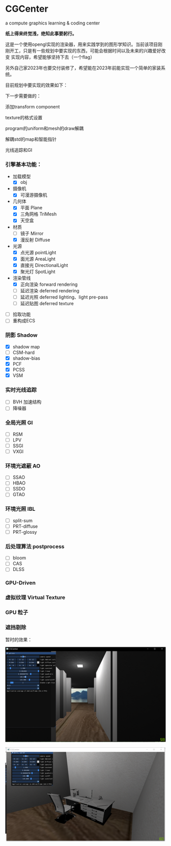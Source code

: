 # CGCenter
a compute graphics learning &amp; coding center

**纸上得来终觉浅，绝知此事要躬行。**

这是一个使用opengl实现的渲染器，用来实践学到的图形学知识。当前该项目刚刚开工，只是有一些规划中要实现的东西，可能会根据时间以及未来的兴趣爱好改变 实现内容，希望能够坚持下去（一个flag）

另外自己家2023年也要交付装修了，希望能在2023年前能实现一个简单的家装系统。

目前规划中要实现的效果如下：



下一步需要做的：

添加transform component

texture的格式设置

program的uniform和mesh的draw解耦

解耦std的map和智能指针

光线追踪和GI

### 引擎基本功能：

- 加载模型
  - [x] obj
- 摄像机
  - [x] 可漫游摄像机
- 几何体
  - [x] 平面 Plane
  - [x] 三角网格 TriMesh
  - [x] 天空盒
- 材质
  - [ ] 镜子 Mirror
  - [x] 漫反射 Diffuse
- 光源
  - [x] 点光源 pointLight
  - [x] 面光源 AreaLight
  - [x] 直接光 DirectionalLight
  - [x] 聚光灯 SpotLight
- 渲染管线
  - [x] 正向渲染 forward rendering
  - [ ] 延迟渲染 deferred rendering
  - [ ] 延迟光照 deferred lighting、light pre-pass
  - [ ] 延迟贴图 deferred texture
- [ ] 拾取功能
- [ ] 重构成ECS

### 阴影 Shadow 

- [x] shadow map 
- [ ] CSM-hard
- [x] shadow-bias
- [x] PCF
- [x] PCSS
- [x] VSM

### 实时光线追踪
- [ ] BVH 加速结构
- [ ] 降噪器

### 全局光照 GI

- [ ] RSM
- [ ] LPV
- [ ] SSGI
- [ ] VXGI

### 环境光遮蔽 AO

- [ ] SSAO
- [ ] HBAO
- [ ] SSDO
- [ ] GTAO

### 环境光照 IBL

- [ ] split-sum
- [ ] PRT-diffuse
- [ ] PRT-glossy

### 后处理算法 postprocess
- [ ] bloom
- [ ] CAS
- [ ] DLSS

### GPU-Driven



### 虚拟纹理 Virtual Texture



### GPU 粒子



### 遮挡剔除





暂时的效果：

![1](./example_image/1.png)

![2](./example_image/2.png)

